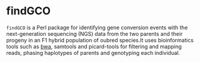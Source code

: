# findGCO 
`findGCO` is a Perl package for identifying gene conversion events with the next-generation sequencing (NGS) data from the two parents and their progeny in an F1 hybrid population of oubred species.It uses bioinformatics tools such as [bwa](http://bio-bwa.sourceforge.net), samtools and picard-tools for filtering and mapping reads, phasing haplotypes of parents and genotyping each individual.
